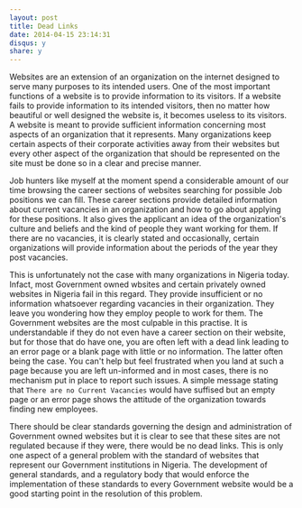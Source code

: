 ```yaml
---
layout: post
title: Dead Links
date: 2014-04-15 23:14:31
disqus: y
share: y
---
```


Websites are an extension of an organization on the internet designed to serve many purposes to its intended users. One of the most important functions of a website is to provide information to its visitors. If a website fails to provide information to its intended visitors, then no matter how beautiful or well designed the website is, it becomes useless to its visitors. A website is meant to provide sufficient information concerning most aspects of an organization that it represents. Many organizations keep certain aspects of their corporate activities away from their websites but every other aspect of the organization that should be represented on the site must be done so in a clear and precise manner.

Job hunters like myself at the moment spend a considerable amount of our time browsing the career sections of websites searching for possible Job positions we can fill. These career sections provide detailed information about current vacancies in an organization and how to go about applying for these positions. It also gives the applicant an idea of the organization's culture and beliefs and the kind of people they want working for them. If there are no vacancies, it is clearly stated and occasionally, certain organizations will provide information about the periods of the year they post vacancies.

This is unfortunately not the case with many organizations in Nigeria today. Infact, most Government owned wbsites and certain privately owned websites in Nigeria fail in this regard. They provide insufficient or no information whatsoever regarding vacancies in their organization. They leave you wondering how they employ people to work for them. The Government websites are the most culpable in this practise. It is understandable if they do not even have a career section on their website, but for those that do have one, you are often left with a dead link leading to an error page or a blank page with little or no information. The latter often being the case. You can't help but feel frustrated when you land at such a page because you are left un-informed and in most cases, there is no mechanism put in place to report such issues. A simple message stating that `There are no Current Vacancies` would have suffised but an empty page or an error page shows the attitude of the organization towards finding new employees.

There should be clear standards governing the design and administration of Government owned websites but it is clear to see that these sites are not regulated because if they were, there would be no dead links. This is only one aspect of a general problem with the standard of websites that represent our Government institutions in Nigeria. The development of general standards, and a regulatory body that would enforce the implementation of these standards to every Government website would be a good starting point in the resolution of this problem.
